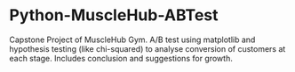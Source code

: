 # Python-MuscleHub-ABTest

Capstone Project of MuscleHub Gym. A/B test using matplotlib and hypothesis testing (like chi-squared) to analyse conversion of customers at each stage.
Includes conclusion and suggestions for growth.
